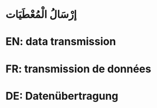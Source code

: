 # إرْسَالُ الْمُعْطَيَات

# EN: data transmission

# FR: transmission de données

# DE: Datenübertragung
